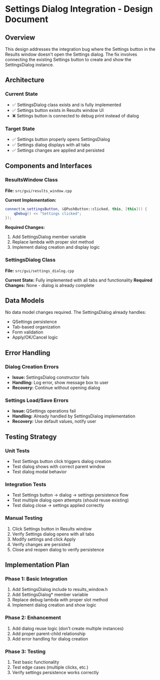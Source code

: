 # Settings Dialog Integration - Design Document

## Overview

This design addresses the integration bug where the Settings button in the Results window doesn't open the Settings dialog. The fix involves connecting the existing Settings button to create and show the SettingsDialog instance.

## Architecture

### Current State
- ✅ SettingsDialog class exists and is fully implemented
- ✅ Settings button exists in Results window UI
- ❌ Settings button is connected to debug print instead of dialog

### Target State
- ✅ Settings button properly opens SettingsDialog
- ✅ Settings dialog displays with all tabs
- ✅ Settings changes are applied and persisted

## Components and Interfaces

### ResultsWindow Class
**File:** `src/gui/results_window.cpp`

**Current Implementation:**
```cpp
connect(m_settingsButton, &QPushButton::clicked, this, [this]() {
    qDebug() << "Settings clicked";
});
```

**Required Changes:**
1. Add SettingsDialog member variable
2. Replace lambda with proper slot method
3. Implement dialog creation and display logic

### SettingsDialog Class
**File:** `src/gui/settings_dialog.cpp`

**Current State:** Fully implemented with all tabs and functionality
**Required Changes:** None - dialog is already complete

## Data Models

No data model changes required. The SettingsDialog already handles:
- QSettings persistence
- Tab-based organization
- Form validation
- Apply/OK/Cancel logic

## Error Handling

### Dialog Creation Errors
- **Issue:** SettingsDialog constructor fails
- **Handling:** Log error, show message box to user
- **Recovery:** Continue without opening dialog

### Settings Load/Save Errors
- **Issue:** QSettings operations fail
- **Handling:** Already handled by SettingsDialog implementation
- **Recovery:** Use default values, notify user

## Testing Strategy

### Unit Tests
- Test Settings button click triggers dialog creation
- Test dialog shows with correct parent window
- Test dialog modal behavior

### Integration Tests
- Test Settings button → dialog → settings persistence flow
- Test multiple dialog open attempts (should reuse existing)
- Test dialog close → settings applied correctly

### Manual Testing
1. Click Settings button in Results window
2. Verify Settings dialog opens with all tabs
3. Modify settings and click Apply
4. Verify changes are persisted
5. Close and reopen dialog to verify persistence

## Implementation Plan

### Phase 1: Basic Integration
1. Add SettingsDialog include to results_window.h
2. Add SettingsDialog* member variable
3. Replace debug lambda with proper slot method
4. Implement dialog creation and show logic

### Phase 2: Enhancement
1. Add dialog reuse logic (don't create multiple instances)
2. Add proper parent-child relationship
3. Add error handling for dialog creation

### Phase 3: Testing
1. Test basic functionality
2. Test edge cases (multiple clicks, etc.)
3. Verify settings persistence works correctly